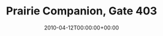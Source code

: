 ---
templateKey: event
guid: 08952891-6eab-11ea-99c5-002590d1d1b0
date: 2010-04-12T00:00:00+00:00
eventTime: '5-8pm'
title: Prairie Companion, Gate 403
artist: Prairie Companion
city: Toronto
venue: Gate 403
group: Tim Shia
guests: Keith Price, Gord Mowat
---